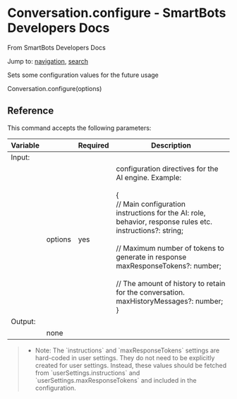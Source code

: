 # Conversation.configure - SmartBots Developers Docs

From SmartBots Developers Docs

Jump to: [navigation](#mw-head), [search](#p-search)


Sets some configuration values for the future usage

Conversation.configure(options)

## Reference

This command accepts the following parameters:

| Variable |     | Required | Description |
| --- | --- | --- | --- |
| Input: |     |     |     |
|     | options | yes | configuration directives for the AI engine. Example:<br><br>{<br>     // Main configuration instructions for the AI: role, behavior, response rules etc.<br>     instructions?: string;<br>     <br>     // Maximum number of tokens to generate in response<br>     maxResponseTokens?: number;<br><br>     // The amount of history to retain for the conversation.<br>     maxHistoryMessages?: number;<br>} |
| Output: |     |     |     |
|     | none |     |     |

> *   Note: The \`instructions\` and \`maxResponseTokens\` settings are hard-coded in user settings. They do not need to be explicitly created for user settings. Instead, these values should be fetched from \`userSettings.instructions\` and \`userSettings.maxResponseTokens\` and included in the configuration.
